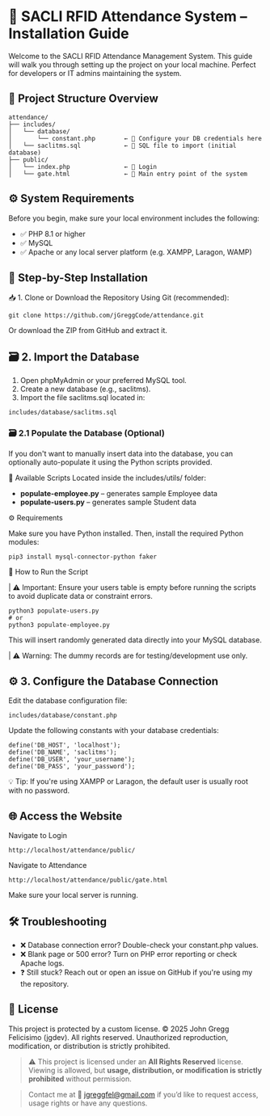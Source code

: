 # 📘 SACLI RFID Attendance System – Installation Guide

Welcome to the SACLI RFID Attendance Management System. This guide will walk you through setting up the project on your local machine. Perfect for developers or IT admins maintaining the system.

## 🧱 Project Structure Overview

```
attendance/
├── includes/
│   └── database/
│       └── constant.php        ← 🔧 Configure your DB credentials here
│   └── saclitms.sql            ← 📂 SQL file to import (initial database)
├── public/
│   └── index.php               ← 🔑 Login
│   └── gate.html               ← 🚀 Main entry point of the system
```

## ⚙️ System Requirements

Before you begin, make sure your local environment includes the following:

- ✅ PHP 8.1 or higher
- ✅ MySQL
- ✅ Apache or any local server platform (e.g. XAMPP, Laragon, WAMP)

## 🚀 Step-by-Step Installation

📥 1. Clone or Download the Repository
Using Git (recommended):

```
git clone https://github.com/jGreggCode/attendance.git
```

Or download the ZIP from GitHub and extract it.

## 🗃️ 2. Import the Database

1. Open phpMyAdmin or your preferred MySQL tool.
2. Create a new database (e.g., saclitms).
3. Import the file saclitms.sql located in:

```
includes/database/saclitms.sql
```

### 🗃️ 2.1 Populate the Database (Optional)

If you don't want to manually insert data into the database, you can optionally auto-populate it using the Python scripts provided.

📂 Available Scripts
Located inside the includes/utils/ folder:

- **populate-employee.py** – generates sample Employee data
- **populate-users.py** – generates sample Student data

⚙️ Requirements

Make sure you have Python installed.
Then, install the required Python modules:

```
pip3 install mysql-connector-python faker
```

🚀 How to Run the Script

| ⚠️ Important: Ensure your users table is empty before running the scripts to avoid duplicate data or constraint errors.

```
python3 populate-users.py
# or
python3 populate-employee.py
```

This will insert randomly generated data directly into your MySQL database.

| ⚠️ Warning: The dummy records are for testing/development use only.

## ⚙️ 3. Configure the Database Connection

Edit the database configuration file:

```
includes/database/constant.php
```

Update the following constants with your database credentials:

```
define('DB_HOST', 'localhost');
define('DB_NAME', 'saclitms');
define('DB_USER', 'your_username');
define('DB_PASS', 'your_password');
```

💡 Tip: If you're using XAMPP or Laragon, the default user is usually root with no password.

## 🌐 Access the Website

Navigate to Login

```
http://localhost/attendance/public/
```

Navigate to Attendance

```
http://localhost/attendance/public/gate.html
```

Make sure your local server is running.

## 🛠 Troubleshooting

- ❌ Database connection error?
  Double-check your constant.php values.
- ❌ Blank page or 500 error?
  Turn on PHP error reporting or check Apache logs.
- ❓ Still stuck?
  Reach out or open an issue on GitHub if you're using my the repository.

## 📄 License

This project is protected by a custom license.
© 2025 John Gregg Felicisimo (jgdev). All rights reserved.
Unauthorized reproduction, modification, or distribution is strictly prohibited.

> ⚠️ This project is licensed under an **All Rights Reserved** license.  
> Viewing is allowed, but **usage, distribution, or modification is strictly prohibited** without permission.

> Contact me at 📩 jgreggfel@gmail.com if you’d like to request access, usage rights or have any questions.
